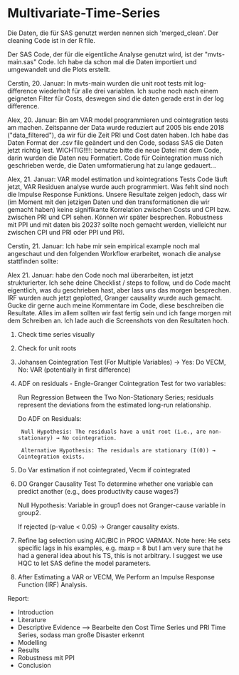 # Multivariate-Time-Series

Die Daten, die für SAS genutzt werden nennen sich 'merged_clean'. Der cleaning Code ist in der R file.

Der SAS Code, der für die eigentliche Analyse genutzt wird, ist der "mvts-main.sas" Code. Ich habe da schon mal die Daten importiert und umgewandelt und die Plots erstellt. 

Cerstin, 20. Januar: In mvts-main wurden die unit root tests mit log-difference wiederholt für alle drei variablen. Ich suche noch nach einem geigneten Filter für Costs, deswegen sind die daten gerade erst in der log difference.

Alex, 20. Januar: Bin am VAR model programmieren und cointegration tests am machen. Zeitspanne der Data wurde reduziert auf 2005 bis ende 2018 ("data_filtered"), da wir für die Zeit PRI und Cost daten haben. Ich habe das Daten Format der .csv file geändert und den Code, sodass SAS die Daten jetzt richtig lest. WICHTIG!!!!: benutze bitte die neue Datei mit dem Code, darin wurden die Daten neu Formatiert. Code für Cointegration muss nich geschrieben werde, die Daten umformatierung hat zu lange gedauert...

Alex, 21. Januar: VAR model estimation und kointegrations Tests Code läuft jetzt, VAR Residuen analyse wurde auch programmiert. Was fehlt sind noch die Impulse Response Funktions. Unsere Resultate zeigen jedoch, dass wir (im Moment mit den jetzigen Daten und den transformationen die wir gemacht haben) keine signifikante Korrelation zwischen Costs und CPI bzw. zwischen PRI und CPI sehen. Können wir später besprechen. Robustness mit PPI und mit daten bis 2023? sollte noch gemacht werden, vielleicht nur zwischen CPI und PRI oder PPI und PRI.

Cerstin, 21. Januar: Ich habe mir sein empirical example noch mal angeschaut und den folgenden Workflow erarbeitet, wonach die analyse stattfinden sollte:

Alex 21. Januar: habe den Code noch mal überarbeiten, ist jetzt strukturierter. Ich sehe deine Checklist / steps to follow, und do Code macht eigentlich, was du geschrieben hast, aber lass uns das morgen besprechen. IRF wurden auch jetzt geplotted, Granger causality wurde auch gemacht. Gucke dir gerne auch meine Kommentare im Code, diese beschreiben die Resultate. Alles im allem sollten wir fast fertig sein und ich fange morgen mit dem Schreiben an. Ich lade auch die Screenshots von den Resultaten hoch. 

1) Check time series visually
2) Check for unit roots
3) Johansen Cointegration Test (For Multiple Variables) 
	-> Yes: Do VECM, No: VAR (potentially in first difference)


4) ADF on residuals - Engle-Granger Cointegration Test for two variables:

	Run Regression Between the Two Non-Stationary Series; residuals represent the deviations from the estimated long-run relationship.
		
	Do ADF on Residuals:
		
		Null Hypothesis: The residuals have a unit root (i.e., are non-stationary) → No cointegration.

		Alternative Hypothesis: The residuals are stationary (I(0)) → Cointegration exists.

5) Do Var estimation if not cointegrated, Vecm if cointegrated 
6) DO Granger Causality Test To determine whether one variable 
	can predict another (e.g., does productivity cause wages?)
	
	Null Hypothesis: Variable in group1 does not Granger-cause variable in group2.
	
	If rejected (p-value < 0.05) → Granger causality exists.

7) Refine lag selection using AIC/BIC in PROC VARMAX. Note here: He sets specific lags in his examples, e.g. maxp = 8 but I am very sure that he had a general idea about his TS, this is not arbitrary. I suggest we use HQC to let SAS define the model parameters.

8) After Estimating a VAR or VECM, We Perform an Impulse Response Function (IRF) Analysis.
   


Report: 
- Introduction
- Literature
- Descriptive Evidence --> Bearbeite den Cost Time Series und PRI Time Series, sodass man große Disaster erkennt
- Modelling
- Results
- Robustness mit PPI
- Conclusion
